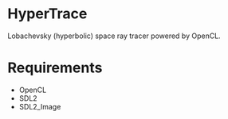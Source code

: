 # HyperTrace

Lobachevsky (hyperbolic) space ray tracer powered by OpenCL.

# Requirements

+ OpenCL
+ SDL2
+ SDL2_Image
